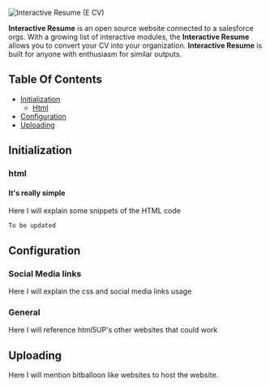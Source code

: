 ﻿![Interactive Resume (E CV)](.github/header.png)



**Interactive Resume** is an open source website connected to a salesforce orgs. With a growing list of interactive modules, the **Interactive Resume** allows you to convert your CV into your organization. **Interactive Resume** is built for anyone with enthusiasm for similar outputs.

## Table Of Contents

- [Initialization](#initialization)
  - [Html](#html)
- [Configuration](#configuration)
- [Uploading](#uploading)


## Initialization

### html

#### It's really simple

Here I will explain some snippets of the HTML code

```
To be updated
```


## Configuration

### Social Media links

Here I will explain the css and social media links usage


### General

Here I will reference html5UP's other websites that could work


## Uploading

Here I will mention bitballoon like websites to host the website.



